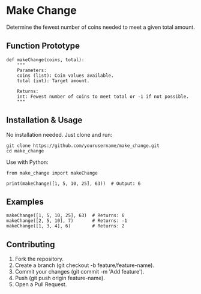 # Make Change

Determine the fewest number of coins needed to meet a given total amount.

## Function Prototype

```
def makeChange(coins, total):
    """
    Parameters:
    coins (list): Coin values available.
    total (int): Target amount.

    Returns:
    int: Fewest number of coins to meet total or -1 if not possible.
    """
```

## Installation & Usage

No installation needed. Just clone and run:

```
git clone https://github.com/yourusername/make_change.git
cd make_change
```

Use with Python:

```
from make_change import makeChange

print(makeChange([1, 5, 10, 25], 63))  # Output: 6
```

## Examples

```
makeChange([1, 5, 10, 25], 63)  # Returns: 6
makeChange([2, 5, 10], 7)       # Returns: -1
makeChange([1, 3, 4], 6)        # Returns: 2
```

## Contributing

1. Fork the repository.
2. Create a branch (git checkout -b feature/feature-name).
3. Commit your changes (git commit -m 'Add feature').
4. Push (git push origin feature-name).
5. Open a Pull Request.

